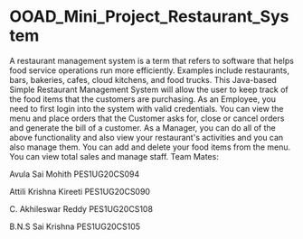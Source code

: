 # OOAD_Mini_Project_Restaurant_System
A restaurant management system is a term that refers to software that helps food service operations run more efficiently. Examples include restaurants, bars, bakeries, cafes, cloud kitchens, and food trucks. This Java-based Simple Restaurant Management System will allow the user to keep track of the food items that the customers are purchasing. As an Employee, you need to first login into the system with valid credentials. You can view the menu and place orders that the Customer asks for, close or cancel orders and generate the bill of a customer. As a Manager, you can do all of the above functionality and also view your restaurant's activities and you can also manage them. You can add and delete your food items from the menu. You can view total sales and manage staff. 
Team Mates:

Avula Sai Mohith  PES1UG20CS094

Attili Krishna Kireeti  PES1UG20CS090

C. Akhileswar Reddy PES1UG20CS108

B.N.S Sai Krishna PES1UG20CS105
